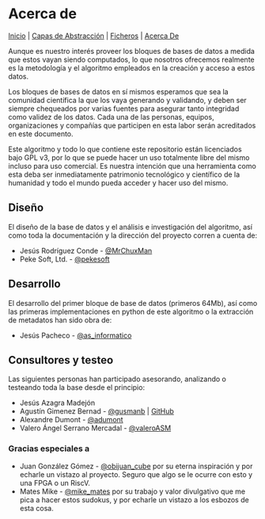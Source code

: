 # Acerca de
[Inicio](README.md) | [Capas de Abstracción](ABSTRACT.md) | [Ficheros](FILES.md) | [Acerca De](ABOUT.md)

Aunque es nuestro interés proveer los bloques de bases de datos a medida que estos vayan siendo computados, lo que nosotros ofrecemos realmente es la metodología y el algoritmo empleados en la creación y acceso a estos datos.

Los bloques de bases de datos en sí mismos esperamos que sea la comunidad científica la que los vaya generando y validando, y deben ser siempre chequeados por varias fuentes para asegurar tanto integridad como validez de los datos. Cada una de las personas, equipos, organizaciones y compañías que participen en esta labor serán acreditados en este documento.

Este algoritmo y todo lo que contiene este repositorio están licenciados bajo GPL v3, por lo que se puede hacer un uso totalmente libre del mismo incluso para uso comercial. Es nuestra intención que una herramienta como esta deba ser inmediatamente patrimonio tecnológico y científico de la humanidad y todo el mundo pueda acceder y hacer uso del mismo.

## Diseño

El diseño de la base de datos y el análisis e investigación del algoritmo, así como toda la documentación y la dirección del proyecto corren a cuenta de: 

- Jesús Rodríguez Conde - [@MrChuxMan](https://twitter.com/MrChuxMan)
- Peke Soft, Ltd. - [@pekesoft](https://twitter.com/pekesoft)

## Desarrollo

El desarrollo del primer bloque de base de datos (primeros 64Mb), así como las primeras implementaciones en python de este algoritmo o la extracción de metadatos han sido obra de: 

- Jesús Pacheco - [@as_informatico](https://twitter.com/as_informatico)

## Consultores y testeo

Las siguientes personas han participado asesorando, analizando o testeando toda la base desde el principio:

- Jesús Azagra Madejón
- Agustín Gimenez Bernad - [@gusmanb](https://twitter.com/gusmanb) | [GitHub](https://github.com/gusmanb)
- Alexandre Dumont - [@adumont](https://twitter.com/adumont)
- Valero Ángel Serrano Mercadal - [@valeroASM](https://twitter.com/ValeroASM)

### Gracias especiales a

- Juan González Gómez - [@obijuan_cube](https://twitter.com/Obijuan_cube) por su eterna inspiración y por echarle un vistazo al proyecto. Seguro que algo se le ocurre con esto y una FPGA o un RiscV.
- Mates Mike - [@mike_mates](https://twitter.com/mike_mates) por su trabajo y valor divulgativo que me pica a hacer estos sudokus, y por echarle un vistazo a los esbozos de esta cosa.